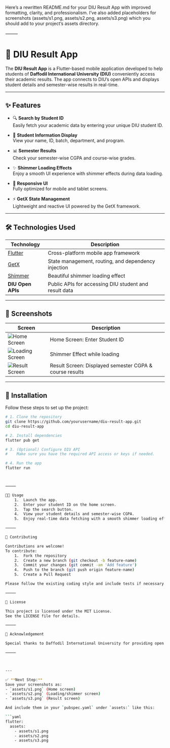 Here’s a rewritten README.md for your DIU Result App with improved formatting, clarity, and professionalism. I’ve also added placeholders for screenshots (assets/s1.png, assets/s2.png, assets/s3.png) which you should add to your project’s assets directory.

⸻



# 📘 DIU Result App

The **DIU Result App** is a Flutter-based mobile application developed to help students of **Daffodil International University (DIU)** conveniently access their academic results. The app connects to DIU’s open APIs and displays student details and semester-wise results in real-time.

---

## ✨ Features

- 🔍 **Search by Student ID**  
  Easily fetch your academic data by entering your unique DIU student ID.

- 👤 **Student Information Display**  
  View your name, ID, batch, department, and program.

- 📊 **Semester Results**  
  Check your semester-wise CGPA and course-wise grades.

- ✨ **Shimmer Loading Effects**  
  Enjoy a smooth UI experience with shimmer effects during data loading.

- 📱 **Responsive UI**  
  Fully optimized for mobile and tablet screens.

- ⚡ **GetX State Management**  
  Lightweight and reactive UI powered by the GetX framework.

---

## 🛠️ Technologies Used

| Technology | Description |
|------------|-------------|
| [Flutter](https://flutter.dev/) | Cross-platform mobile app framework |
| [GetX](https://pub.dev/packages/get) | State management, routing, and dependency injection |
| [Shimmer](https://pub.dev/packages/shimmer) | Beautiful shimmer loading effect |
| **DIU Open APIs** | Public APIs for accessing DIU student and result data |

---

## 📸 Screenshots

| Screen | Description |
|--------|-------------|
| ![Home Screen](assets/s1.png) | Home Screen: Enter Student ID |
| ![Loading Screen](assets/s2.png) | Shimmer Effect while loading |
| ![Result Screen](assets/s3.png) | Result Screen: Displayed semester CGPA & course results |

---

## 🚀 Installation

Follow these steps to set up the project:

```bash
# 1. Clone the repository
git clone https://github.com/yourusername/diu-result-app.git
cd diu-result-app

# 2. Install dependencies
flutter pub get

# 3. (Optional) Configure DIU API
#    Make sure you have the required API access or keys if needed.

# 4. Run the app
flutter run



⸻

🧑‍💻 Usage
	1.	Launch the app.
	2.	Enter your student ID on the home screen.
	3.	Tap the search button.
	4.	View your student details and semester-wise CGPA.
	5.	Enjoy real-time data fetching with a smooth shimmer loading effect.

⸻

🤝 Contributing

Contributions are welcome!
To contribute:
	1.	Fork the repository
	2.	Create a new branch (git checkout -b feature-name)
	3.	Commit your changes (git commit -am 'Add feature')
	4.	Push to the branch (git push origin feature-name)
	5.	Create a Pull Request

Please follow the existing coding style and include tests if necessary.

⸻

📄 License

This project is licensed under the MIT License.
See the LICENSE file for details.

⸻

🙏 Acknowledgement

Special thanks to Daffodil International University for providing open APIs that enable this application.

⸻



---

✅ **Next Step:**  
Save your screenshots as:
- `assets/s1.png` (Home screen)
- `assets/s2.png` (Loading/shimmer screen)
- `assets/s3.png` (Result screen)

And include them in your `pubspec.yaml` under `assets:` like this:

```yaml
flutter:
  assets:
    - assets/s1.png
    - assets/s2.png
    - assets/s3.png
